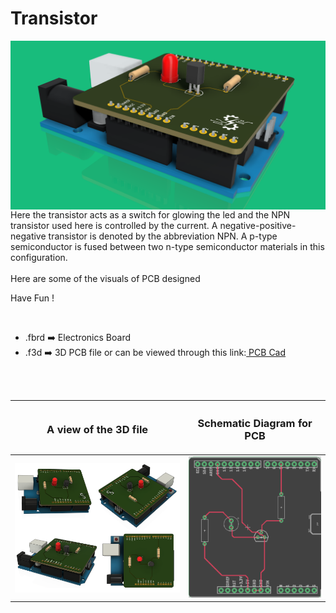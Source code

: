 <h1>Transistor</h1>

<div>
   <img width=550 align=right src="https://github.com/Electroversity/Electroverse/blob/main/PCB%20Designs/15-Transistor/img1.png"/>
   <p>Here the transistor acts as a switch for glowing the led and the NPN transistor used here is controlled by the current. A negative-positive-negative transistor is denoted by the abbreviation NPN. A p-type semiconductor is fused between two n-type semiconductor materials in this configuration.
  <br><br>Here are some of the visuals of PCB designed<br>
        
   Have Fun !
  </p>
<br>

   - .fbrd ➡️ Electronics Board
   - .f3d  ➡️ 3D PCB file or can be viewed through this link:<a href="https://a360.co/3un0XrS"> PCB Cad</a>
   
   
<br> <br> 
<div align=center>
   
| <h3>A view of the 3D file</h2> | <h3>Schematic Diagram for PCB</h3> |      
| --- | --- |
| <img width=600 align=center src="https://github.com/Electroversity/Electroverse/blob/main/PCB%20Designs/15-Transistor/img2.png"/><br><img width=600 align=center src="https://github.com/Electroversity/Electroverse/blob/main/PCB%20Designs/15-Transistor/img3.png"/> |    <img width="400" src="https://github.com/Electroversity/Electroverse/blob/main/PCB%20Designs/15-Transistor/PCB_view.png"> | 
 
</div>

 

